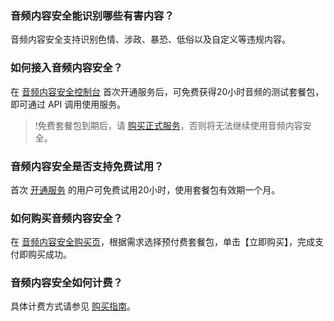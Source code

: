 ### 音频内容安全能识别哪些有害内容？
音频内容安全支持识别色情、涉政、暴恐、低俗以及自定义等违规内容。

### 如何接入音频内容安全？
在 [音频内容安全控制台]() 首次开通服务后，可免费获得20小时音频的测试套餐包，即可通过 API 调用使用服务。
>!免费套餐包到期后，请 [购买正式服务]()，否则将无法继续使用音频内容安全。

### 音频内容安全是否支持免费试用？
首次 [开通服务]() 的用户可免费试用20小时，使用套餐包有效期一个月。

### 如何购买音频内容安全？
在 [音频内容安全购买页]()，根据需求选择预付费套餐包，单击【立即购买】，完成支付即购买成功。

### 音频内容安全如何计费？
具体计费方式请参见 [购买指南]()。